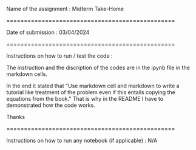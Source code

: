 Name of the assignment : Midterm Take-Home 

================================================

Date of submission : 03/04/2024

================================================

Instructions on how to run / test the code : 

The instruction and the discription of the codes are in the ipynb file in the markdown cells.

In the end it stated that "Use markdown cell and markdown to write a tutorial like treatment of the problem even if this entails copying the equations from the book." That is why in the README I have to demonstrated how the code works.

Thanks

================================================

Instructions on how to run any notebook (if applicable) : N/A